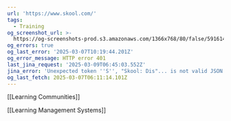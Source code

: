 ```yaml
---
url: 'https://www.skool.com/'
tags:
  - Training
og_screenshot_url: >-
  https://og-screenshots-prod.s3.amazonaws.com/1366x768/80/false/5916148b9afbd26e770c8ff3838ad81a0d97176ab6cba9887cb83e17bc3b7d80.jpeg
og_errors: true
og_last_error: '2025-03-07T10:19:44.201Z'
og_error_message: HTTP error 401
last_jina_request: '2025-03-09T06:45:03.552Z'
jina_error: 'Unexpected token ''S'', "Skool: Dis"... is not valid JSON'
og_last_fetch: 2025-03-07T06:11:14.101Z
---
```


[[Learning Communities]]

[[Learning Management Systems]]

